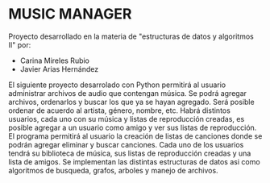 # MUSIC MANAGER
Proyecto desarrollado en la materia de "estructuras de datos y algoritmos II" por:

- Carina Mireles Rubio 
- Javier Arias Hernández 

El siguiente proyecto desarrolado con Python permitirá al usuario administrar archivos de audio que contengan música. Se podrá agregar archivos, ordenarlos y buscar los que ya se hayan agregado. 
Será posible ordenar de acuerdo al artista, género, nombre, etc. Habrá distintos usuarios, cada uno con su música y listas de reproducción creadas, es posible agregar a un usuario como amigo y ver sus listas de reproducción. El programa permitirá al usuario la creación de listas de canciones donde se podrán agregar eliminar y buscar canciones. Cada uno de los usuarios tendrá su biblioteca de música, sus listas de reproducción creadas y una lista de amigos. Se implementan las distintas estructuras de datos asi como algoritmos de busqueda, grafos, arboles y manejo de archivos. 
